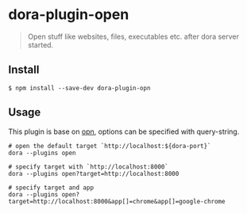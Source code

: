 # dora-plugin-open
> Open stuff like websites, files, executables etc. after dora server started.

## Install

```shell
$ npm install --save-dev dora-plugin-opn
```

## Usage

This plugin is base on [opn](https://www.npmjs.com/package/opn), options can be specified with query-string.

```shell
# open the default target `http://localhost:${dora-port}`
dora --plugins open

# specify target with `http://localhost:8000`
dora --plugins open?target=http://localhost:8000

# specify target and app
dora --plugins open?target=http://localhost:8000&app[]=chrome&app[]=google-chrome
```
